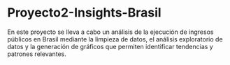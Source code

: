 # Proyecto2-Insights-Brasil
En este proyecto se lleva a cabo un análisis de la ejecución de ingresos públicos en Brasil mediante la limpieza de datos, el análisis exploratorio de datos y la generación de gráficos que permiten identificar tendencias y patrones relevantes.
